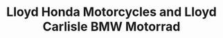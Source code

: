 ---
title: "Lloyd Honda Motorcycles and Lloyd Carlisle BMW Motorrad"
url: /carlisle/lloyd-honda-motorcycles-and-lloyd-carlisle-bmw-motorrad/
shop: Motorrad
---